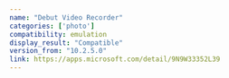 ```yaml
---
name: "Debut Video Recorder"
categories: ['photo']
compatibility: emulation
display_result: "Compatible"
version_from: "10.2.5.0"
link: https://apps.microsoft.com/detail/9N9W33352L39
---
```

